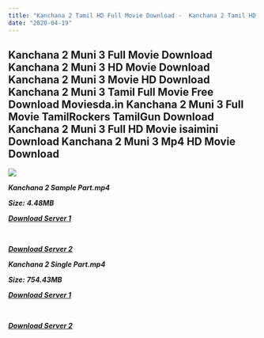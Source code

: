 ```yaml
---
title: "Kanchana 2 Tamil HD Full Movie Download -  Kanchana 2 Tamil HD Movie Download"
date: "2020-04-19"
---
```


## Kanchana 2 Muni 3 Full Movie Download Kanchana 2 Muni 3 HD Movie Download Kanchana 2 Muni 3 Movie HD Download Kanchana 2 Muni 3 Tamil Full Movie Free Download Moviesda.in Kanchana 2 Muni 3 Full Movie TamilRockers TamilGun Download Kanchana 2 Muni 3 Full HD Movie isaimini Download Kanchana 2 Muni 3 Mp4 HD Movie Download

![](https://images.moviebuff.com/5ff51a54-7028-4b57-b938-0d4c1db733a8?w=1000)

 **_Kanchana 2 Sample Part.mp4_**

**_Size:_** **_4.48MB_**

**_[Download Server 1](http://s6.uptofiles.net//files/Tamil{300377c8a1a3ba2999b4bbe3381b1ea1a812b0b70d21946c68d529294a5c2999}20HD{300377c8a1a3ba2999b4bbe3381b1ea1a812b0b70d21946c68d529294a5c2999}20Mobile{300377c8a1a3ba2999b4bbe3381b1ea1a812b0b70d21946c68d529294a5c2999}20Movies/Kanchana{300377c8a1a3ba2999b4bbe3381b1ea1a812b0b70d21946c68d529294a5c2999}202{300377c8a1a3ba2999b4bbe3381b1ea1a812b0b70d21946c68d529294a5c2999}20Muni{300377c8a1a3ba2999b4bbe3381b1ea1a812b0b70d21946c68d529294a5c2999}203{300377c8a1a3ba2999b4bbe3381b1ea1a812b0b70d21946c68d529294a5c2999}20(2015)/Mp4{300377c8a1a3ba2999b4bbe3381b1ea1a812b0b70d21946c68d529294a5c2999}20HD{300377c8a1a3ba2999b4bbe3381b1ea1a812b0b70d21946c68d529294a5c2999}20(640x360)/Kanchana{300377c8a1a3ba2999b4bbe3381b1ea1a812b0b70d21946c68d529294a5c2999}202{300377c8a1a3ba2999b4bbe3381b1ea1a812b0b70d21946c68d529294a5c2999}20Muni{300377c8a1a3ba2999b4bbe3381b1ea1a812b0b70d21946c68d529294a5c2999}203{300377c8a1a3ba2999b4bbe3381b1ea1a812b0b70d21946c68d529294a5c2999}20(2015){300377c8a1a3ba2999b4bbe3381b1ea1a812b0b70d21946c68d529294a5c2999}20Sample{300377c8a1a3ba2999b4bbe3381b1ea1a812b0b70d21946c68d529294a5c2999}20(640x360).mp4)_**

**_[  
](http://s6.uptofiles.net//files/Tamil{300377c8a1a3ba2999b4bbe3381b1ea1a812b0b70d21946c68d529294a5c2999}20HD{300377c8a1a3ba2999b4bbe3381b1ea1a812b0b70d21946c68d529294a5c2999}20Mobile{300377c8a1a3ba2999b4bbe3381b1ea1a812b0b70d21946c68d529294a5c2999}20Movies/Kanchana{300377c8a1a3ba2999b4bbe3381b1ea1a812b0b70d21946c68d529294a5c2999}202{300377c8a1a3ba2999b4bbe3381b1ea1a812b0b70d21946c68d529294a5c2999}20Muni{300377c8a1a3ba2999b4bbe3381b1ea1a812b0b70d21946c68d529294a5c2999}203{300377c8a1a3ba2999b4bbe3381b1ea1a812b0b70d21946c68d529294a5c2999}20(2015)/Mp4{300377c8a1a3ba2999b4bbe3381b1ea1a812b0b70d21946c68d529294a5c2999}20HD{300377c8a1a3ba2999b4bbe3381b1ea1a812b0b70d21946c68d529294a5c2999}20(640x360)/Kanchana{300377c8a1a3ba2999b4bbe3381b1ea1a812b0b70d21946c68d529294a5c2999}202{300377c8a1a3ba2999b4bbe3381b1ea1a812b0b70d21946c68d529294a5c2999}20Muni{300377c8a1a3ba2999b4bbe3381b1ea1a812b0b70d21946c68d529294a5c2999}203{300377c8a1a3ba2999b4bbe3381b1ea1a812b0b70d21946c68d529294a5c2999}20(2015){300377c8a1a3ba2999b4bbe3381b1ea1a812b0b70d21946c68d529294a5c2999}20Sample{300377c8a1a3ba2999b4bbe3381b1ea1a812b0b70d21946c68d529294a5c2999}20(640x360).mp4)_**

**_[Download Server 2](http://s6.uptofiles.net//files/Tamil{300377c8a1a3ba2999b4bbe3381b1ea1a812b0b70d21946c68d529294a5c2999}20HD{300377c8a1a3ba2999b4bbe3381b1ea1a812b0b70d21946c68d529294a5c2999}20Mobile{300377c8a1a3ba2999b4bbe3381b1ea1a812b0b70d21946c68d529294a5c2999}20Movies/Kanchana{300377c8a1a3ba2999b4bbe3381b1ea1a812b0b70d21946c68d529294a5c2999}202{300377c8a1a3ba2999b4bbe3381b1ea1a812b0b70d21946c68d529294a5c2999}20Muni{300377c8a1a3ba2999b4bbe3381b1ea1a812b0b70d21946c68d529294a5c2999}203{300377c8a1a3ba2999b4bbe3381b1ea1a812b0b70d21946c68d529294a5c2999}20(2015)/Mp4{300377c8a1a3ba2999b4bbe3381b1ea1a812b0b70d21946c68d529294a5c2999}20HD{300377c8a1a3ba2999b4bbe3381b1ea1a812b0b70d21946c68d529294a5c2999}20(640x360)/Kanchana{300377c8a1a3ba2999b4bbe3381b1ea1a812b0b70d21946c68d529294a5c2999}202{300377c8a1a3ba2999b4bbe3381b1ea1a812b0b70d21946c68d529294a5c2999}20Muni{300377c8a1a3ba2999b4bbe3381b1ea1a812b0b70d21946c68d529294a5c2999}203{300377c8a1a3ba2999b4bbe3381b1ea1a812b0b70d21946c68d529294a5c2999}20(2015){300377c8a1a3ba2999b4bbe3381b1ea1a812b0b70d21946c68d529294a5c2999}20Sample{300377c8a1a3ba2999b4bbe3381b1ea1a812b0b70d21946c68d529294a5c2999}20(640x360).mp4)_**

 **_Kanchana 2 Single Part.mp4_**

**_Size:_** **_754.43MB_**

**_[Download Server 1](http://s6.uptofiles.net//files/Tamil{300377c8a1a3ba2999b4bbe3381b1ea1a812b0b70d21946c68d529294a5c2999}20HD{300377c8a1a3ba2999b4bbe3381b1ea1a812b0b70d21946c68d529294a5c2999}20Mobile{300377c8a1a3ba2999b4bbe3381b1ea1a812b0b70d21946c68d529294a5c2999}20Movies/Kanchana{300377c8a1a3ba2999b4bbe3381b1ea1a812b0b70d21946c68d529294a5c2999}202{300377c8a1a3ba2999b4bbe3381b1ea1a812b0b70d21946c68d529294a5c2999}20Muni{300377c8a1a3ba2999b4bbe3381b1ea1a812b0b70d21946c68d529294a5c2999}203{300377c8a1a3ba2999b4bbe3381b1ea1a812b0b70d21946c68d529294a5c2999}20(2015)/Mp4{300377c8a1a3ba2999b4bbe3381b1ea1a812b0b70d21946c68d529294a5c2999}20HD{300377c8a1a3ba2999b4bbe3381b1ea1a812b0b70d21946c68d529294a5c2999}20(640x360)/Kanchana{300377c8a1a3ba2999b4bbe3381b1ea1a812b0b70d21946c68d529294a5c2999}202{300377c8a1a3ba2999b4bbe3381b1ea1a812b0b70d21946c68d529294a5c2999}20Muni{300377c8a1a3ba2999b4bbe3381b1ea1a812b0b70d21946c68d529294a5c2999}203{300377c8a1a3ba2999b4bbe3381b1ea1a812b0b70d21946c68d529294a5c2999}20(2015){300377c8a1a3ba2999b4bbe3381b1ea1a812b0b70d21946c68d529294a5c2999}20Single{300377c8a1a3ba2999b4bbe3381b1ea1a812b0b70d21946c68d529294a5c2999}20Part{300377c8a1a3ba2999b4bbe3381b1ea1a812b0b70d21946c68d529294a5c2999}20(640x360).mp4)_**

**_[  
](http://s6.uptofiles.net//files/Tamil{300377c8a1a3ba2999b4bbe3381b1ea1a812b0b70d21946c68d529294a5c2999}20HD{300377c8a1a3ba2999b4bbe3381b1ea1a812b0b70d21946c68d529294a5c2999}20Mobile{300377c8a1a3ba2999b4bbe3381b1ea1a812b0b70d21946c68d529294a5c2999}20Movies/Kanchana{300377c8a1a3ba2999b4bbe3381b1ea1a812b0b70d21946c68d529294a5c2999}202{300377c8a1a3ba2999b4bbe3381b1ea1a812b0b70d21946c68d529294a5c2999}20Muni{300377c8a1a3ba2999b4bbe3381b1ea1a812b0b70d21946c68d529294a5c2999}203{300377c8a1a3ba2999b4bbe3381b1ea1a812b0b70d21946c68d529294a5c2999}20(2015)/Mp4{300377c8a1a3ba2999b4bbe3381b1ea1a812b0b70d21946c68d529294a5c2999}20HD{300377c8a1a3ba2999b4bbe3381b1ea1a812b0b70d21946c68d529294a5c2999}20(640x360)/Kanchana{300377c8a1a3ba2999b4bbe3381b1ea1a812b0b70d21946c68d529294a5c2999}202{300377c8a1a3ba2999b4bbe3381b1ea1a812b0b70d21946c68d529294a5c2999}20Muni{300377c8a1a3ba2999b4bbe3381b1ea1a812b0b70d21946c68d529294a5c2999}203{300377c8a1a3ba2999b4bbe3381b1ea1a812b0b70d21946c68d529294a5c2999}20(2015){300377c8a1a3ba2999b4bbe3381b1ea1a812b0b70d21946c68d529294a5c2999}20Single{300377c8a1a3ba2999b4bbe3381b1ea1a812b0b70d21946c68d529294a5c2999}20Part{300377c8a1a3ba2999b4bbe3381b1ea1a812b0b70d21946c68d529294a5c2999}20(640x360).mp4)_**

**_[Download Server 2](http://s6.uptofiles.net//files/Tamil{300377c8a1a3ba2999b4bbe3381b1ea1a812b0b70d21946c68d529294a5c2999}20HD{300377c8a1a3ba2999b4bbe3381b1ea1a812b0b70d21946c68d529294a5c2999}20Mobile{300377c8a1a3ba2999b4bbe3381b1ea1a812b0b70d21946c68d529294a5c2999}20Movies/Kanchana{300377c8a1a3ba2999b4bbe3381b1ea1a812b0b70d21946c68d529294a5c2999}202{300377c8a1a3ba2999b4bbe3381b1ea1a812b0b70d21946c68d529294a5c2999}20Muni{300377c8a1a3ba2999b4bbe3381b1ea1a812b0b70d21946c68d529294a5c2999}203{300377c8a1a3ba2999b4bbe3381b1ea1a812b0b70d21946c68d529294a5c2999}20(2015)/Mp4{300377c8a1a3ba2999b4bbe3381b1ea1a812b0b70d21946c68d529294a5c2999}20HD{300377c8a1a3ba2999b4bbe3381b1ea1a812b0b70d21946c68d529294a5c2999}20(640x360)/Kanchana{300377c8a1a3ba2999b4bbe3381b1ea1a812b0b70d21946c68d529294a5c2999}202{300377c8a1a3ba2999b4bbe3381b1ea1a812b0b70d21946c68d529294a5c2999}20Muni{300377c8a1a3ba2999b4bbe3381b1ea1a812b0b70d21946c68d529294a5c2999}203{300377c8a1a3ba2999b4bbe3381b1ea1a812b0b70d21946c68d529294a5c2999}20(2015){300377c8a1a3ba2999b4bbe3381b1ea1a812b0b70d21946c68d529294a5c2999}20Single{300377c8a1a3ba2999b4bbe3381b1ea1a812b0b70d21946c68d529294a5c2999}20Part{300377c8a1a3ba2999b4bbe3381b1ea1a812b0b70d21946c68d529294a5c2999}20(640x360).mp4)_**
